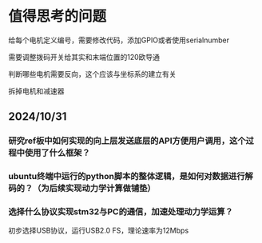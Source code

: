 # 值得思考的问题

给每个电机定义编号，需要修改代码，添加GPIO或者使用serialnumber

需要调整拨码开关给其实和末端位置的120欧导通

判断哪些电机需要反向，这个应该与坐标系的建立有关



拆掉电机和减速器

## 2024/10/31

### 研究ref板中如何实现的向上层发送底层的API方便用户调用，这个过程中使用了什么框架？



### ubuntu终端中运行的python脚本的整体逻辑，是如何对数据进行解码的？（为后续实现动力学计算做铺垫）



### 选择什么协议实现stm32与PC的通信，加速处理动力学运算？

初步选择USB协议，运行USB2.0 FS，理论速率为12Mbps